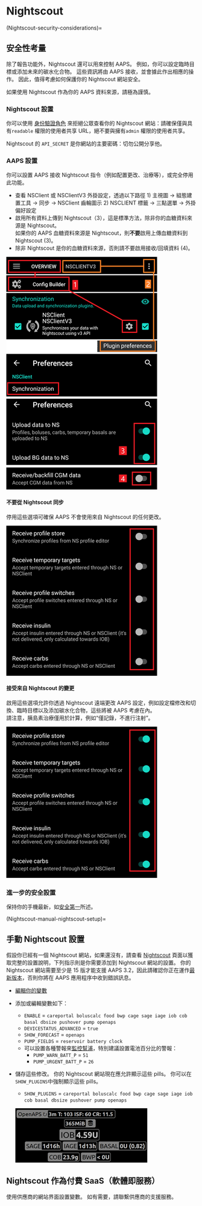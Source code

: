 # Nightscout

(Nightscout-security-considerations)=

## 安全性考量

除了報告功能外，Nightscout 還可以用來控制 AAPS。 例如，你可以設定臨時目標或添加未來的碳水化合物。 這些資訊將由 AAPS 接收，並會據此作出相應的操作。 因此，值得考慮如何保護你的 Nightscout 網站安全。

如果使用 Nightscout 作為你的 AAPS 資料來源，請極為謹慎。

### Nightscout 設置

你可以使用 [身份驗證角色](https://nightscout.github.io/nightscout/security) 來拒絕公眾查看你的 Nightscout 網站：請確保僅與具有`readable` 權限的使用者共享 URL，絕不要與擁有`admin` 權限的使用者共享。

Nightscout 的 `API_SECRET` 是你網站的主要密碼：切勿公開分享他。

### AAPS 設置

你可以設置 AAPS 接收 Nightscout 指令（例如配置更改、治療等），或完全停用此功能。

* 查看 NSClient 或 NSClientV3 外掛設定，透過以下路徑 1) 主視圖 -> 組態建置工具 -> 同步 -> NSClient 齒輪圖示 2) NSCLIENT 標籤 -> 三點選單 -> 外掛偏好設定
* 啟用所有資料上傳到 Nightscout（3），這是標準方法，除非你的血糖資料來源是 Nightscout。  
  如果你的 AAPS 血糖資料來源是 Nightscout，則**不要**啟用上傳血糖資料到 Nightscout (3)。
* 除非 Nightscout 是你的血糖資料來源，否則請不要啟用接收/回填資料 (4)。

![僅限 Nightscout 上傳](../images/NSsafety.png)

#### 不要從 Nightscout 同步

停用這些選項可確保 AAPS 不會使用來自 Nightscout 的任何更改。

![僅限 Nightscout 上傳](../images/NSsafety2.png)

#### 接受來自 Nightscout 的變更

啟用這些選項允許你透過 Nightscout 遠端更改 AAPS 設定，例如設定檔修改和切換、臨時目標以及添加碳水化合物，這些將被 AAPS 考慮在內。  
請注意，胰島素治療僅用於計算，例如“僅記錄，不進行注射”。

![僅限 Nightscout 上傳](../images/NSsafety3.png)

### 進一步的安全設置

保持你的手機最新，如[安全第一](../Getting-Started/Safety-first.md)所述。

(Nightscout-manual-nightscout-setup)=

## 手動 Nightscout 設置

假設你已經有一個 Nightscout 網站，如果還沒有，請查看 [Nightscout](http://nightscout.github.io/nightscout/new_user/) 頁面以獲取完整的設置說明，下列指示則是你需要添加到 Nightscout 網站的設置。 你的 Nightscout 網站需要至少是 15 版才能支援 AAPS 3.2，因此請確認你正在運作[最新版本](https://nightscout.github.io/update/update/#updating-your-site-to-the-latest-version)，否則你將在 AAPS 應用程序中收到錯誤訊息。

* [編輯你的變數](https://nightscout.github.io/nightscout/setup_variables/#nightscout-configuration)

* 添加或編輯變數如下：
  
  * `ENABLE` = `careportal boluscalc food bwp cage sage iage iob cob basal dbsize pushover pump openaps`
  * `DEVICESTATUS_ADVANCED` = `true`
  * `SHOW_FORECAST` = `openaps`
  * `PUMP_FIELDS` = `reservoir battery clock`
  * 可以設置各種警報來[監控幫浦](https://github.com/nightscout/cgm-remote-monitor#pump-pump-monitoring)，特別建議設置電池百分比的警報： 
    * `PUMP_WARN_BATT_P` = `51`
    * `PUMP_URGENT_BATT_P` = `26` 

* 儲存這些修改。 你的 Nightscout 網站現在應允許顯示這些 pills。 你可以在`SHOW_PLUGINS`中強制顯示這些 pills。
  
  * `SHOW_PLUGINS` = `careportal boluscalc food bwp cage sage iage iob cob basal dbsize pushover pump openaps`
  
  ![Nightscout pills](../images/nightscout1.png)

## Nightscout 作為付費 SaaS（軟體即服務）

使用供應商的網站界面設置變數。 如有需要，請聯繫供應商的支援服務。